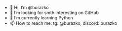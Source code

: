 - 👋 Hi, I’m @burazko
- 👀 I’m looking for smth interesting on GitHub
- 🌱 I’m currently learning Python
- 📫 How to reach me: tg: @burazko; discord: burazko

<!---
burazko/burazko is a ✨ special ✨ repository because its `README.md` (this file) appears on your GitHub profile.
You can click the Preview link to take a look at your changes.
--->
